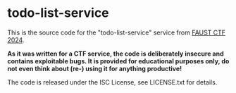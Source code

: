 todo-list-service
=================

This is the source code for the "todo-list-service" service from [FAUST CTF 2024](https://2024.faustctf.net).

**As it was written for a CTF service, the code is deliberately insecure and contains exploitable bugs. It
is provided for educational purposes only, do not even think about (re-) using it for anything productive!**

The code is released under the ISC License, see LICENSE.txt for details.
